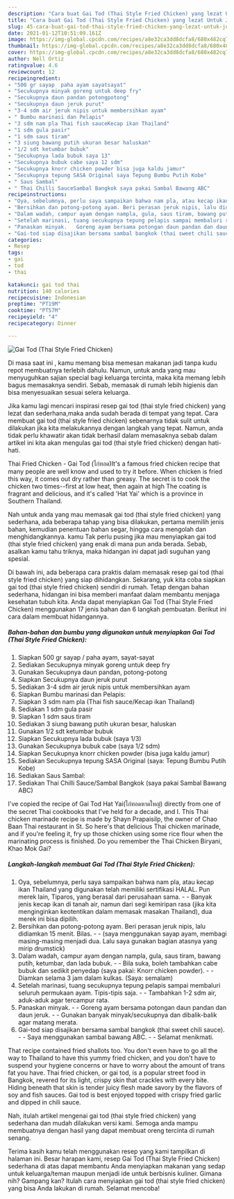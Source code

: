 ```yaml
---
description: "Cara buat Gai Tod (Thai Style Fried Chicken) yang lezat Untuk Jualan"
title: "Cara buat Gai Tod (Thai Style Fried Chicken) yang lezat Untuk Jualan"
slug: 45-cara-buat-gai-tod-thai-style-fried-chicken-yang-lezat-untuk-jualan
date: 2021-01-12T10:51:09.161Z
image: https://img-global.cpcdn.com/recipes/a8e32ca3dd8dcfa8/680x482cq70/gai-tod-thai-style-fried-chicken-foto-resep-utama.jpg
thumbnail: https://img-global.cpcdn.com/recipes/a8e32ca3dd8dcfa8/680x482cq70/gai-tod-thai-style-fried-chicken-foto-resep-utama.jpg
cover: https://img-global.cpcdn.com/recipes/a8e32ca3dd8dcfa8/680x482cq70/gai-tod-thai-style-fried-chicken-foto-resep-utama.jpg
author: Nell Ortiz
ratingvalue: 4.6
reviewcount: 12
recipeingredient:
- "500 gr sayap  paha ayam sayatsayat"
- "Secukupnya minyak goreng untuk deep fry"
- "Secukupnya daun pandan potongpotong"
- "Secukupnya daun jeruk purut"
- "3-4 sdm air jeruk nipis untuk membersihkan ayam"
- " Bumbu marinasi dan Pelapis"
- "3 sdm nam pla Thai fish sauceKecap ikan Thailand"
- "1 sdm gula pasir"
- "1 sdm saus tiram"
- "3 siung bawang putih ukuran besar haluskan"
- "1/2 sdt ketumbar bubuk"
- "Secukupnya lada bubuk saya 13"
- "Secukupnya bubuk cabe saya 12 sdm"
- "Secukupnya knorr chicken powder bisa juga kaldu jamur"
- "Secukupnya tepung SASA Original saya Tepung Bumbu Putih Kobe"
- " Saus Sambal"
- " Thai Chilli SauceSambal Bangkok saya pakai Sambal Bawang ABC"
recipeinstructions:
- "Oya, sebelumnya, perlu saya sampaikan bahwa nam pla, atau kecap ikan Thailand yang digunakan telah memiliki sertifikasi HALAL. Pun merek lain, Tiparos, yang berasal dari perusahaan sama.  Banyak jenis kecap ikan di tanah air, namun dari segi kemiripan rasa (jika kita menginginkan keotentikan dalam memasak masakan Thailand), dua merek ini bisa dipilih."
- "Bersihkan dan potong-potong ayam. Beri perasan jeruk nipis, lalu didiamkan 15 menit. Bilas.  (saya menggunakan sayap ayam, membagi masing-masing menjadi dua. Lalu saya gunakan bagian atasnya yang mirip drumstick)"
- "Dalam wadah, campur ayam dengan nampla, gula, saus tiram, bawang putih, ketumbar, dan lada bubuk.   Bila suka, boleh tambahkan cabe bubuk dan sedikit penyedap (saya pakai: Knorr chicken powder).   Diamkan selama 3 jam dalam kulkas. (Saya: semalam)"
- "Setelah marinasi, tuang secukupnya tepung pelapis sampai membaluri seluruh permukaan ayam. Tipis-tipis saja.   Tambahkan 1-2 sdm air, aduk-aduk agar tercampur rata."
- "Panaskan minyak.   Goreng ayam bersama potongan daun pandan dan daun jeruk.  Gunakan banyak minyak/secukupnya dan dibalik-balik agar matang merata."
- "Gai-tod siap disajikan bersama sambal bangkok (thai sweet chili sauce).   Saya menggunakan sambal bawang ABC.  Selamat menikmati."
categories:
- Resep
tags:
- gai
- tod
- thai

katakunci: gai tod thai 
nutrition: 140 calories
recipecuisine: Indonesian
preptime: "PT19M"
cooktime: "PT57M"
recipeyield: "4"
recipecategory: Dinner

---
```



![Gai Tod (Thai Style Fried Chicken)](https://img-global.cpcdn.com/recipes/a8e32ca3dd8dcfa8/680x482cq70/gai-tod-thai-style-fried-chicken-foto-resep-utama.jpg)

Di masa  saat ini , kamu memang bisa memesan makanan jadi tanpa kudu repot membuatnya terlebih dahulu. Namun, untuk anda yang mau menyuguhkan sajian special bagi keluarga tercinta, maka kita memang lebih bagus memasaknya sendiri. Sebab, memasak di rumah lebih higienis dan bisa menyesuaikan sesuai selera keluarga.

Jika kamu lagi mencari inspirasi resep gai tod (thai style fried chicken) yang lezat dan sederhana,maka anda sudah berada di tempat yang tepat. Cara membuat gai tod (thai style fried chicken)  sebenarnya tidak sulit untuk dilakukan jika kita melakukannya dengan langkah yang tepat. Namun, anda tidak perlu khawatir akan tidak berhasil dalam memasaknya 
sebab dalam artikel ini kita akan mengulas gai tod (thai style fried chicken) dengan hati-hati.  

Thai Fried Chicken - Gai Tod (ไก่ทอด)It&#39;s a famous fried chicken recipe that many people are well know and used to try it before. When chicken is fried this way, it comes out dry rather than greasy. The secret is to cook the chicken two times--first at low heat, then again at high The coating is fragrant and delicious, and it&#39;s called &#39;Hat Yai&#39; which is a province in Southern Thailand.

Nah untuk anda yang mau memasak gai tod (thai style fried chicken) yang sederhana, ada beberapa tahap yang bisa dilakukan, pertama memilih jenis bahan, kemudian penentuan bahan segar, hingga cara mengolah dan menghidangkannya. kamu Tak perlu pusing jika mau menyiapkan gai tod (thai style fried chicken) yang enak di mana pun anda berada. Sebab, asalkan kamu  tahu triknya, maka hidangan ini dapat jadi suguhan yang spesial.

Di bawah ini, ada beberapa cara praktis  dalam memasak resep gai tod (thai style fried chicken) yang siap dihidangkan. Sekarang, yuk kita coba siapkan gai tod (thai style fried chicken) sendiri di rumah. Tetap dengan bahan sederhana, hidangan ini bisa memberi manfaat dalam membantu menjaga kesehatan tubuh kita. Anda dapat menyiapkan Gai Tod (Thai Style Fried Chicken) menggunakan 17 jenis bahan dan 6 langkah pembuatan. Berikut ini cara dalam membuat hidangannya.

<!--inarticleads1-->

##### Bahan-bahan dan bumbu yang digunakan untuk menyiapkan Gai Tod (Thai Style Fried Chicken):

1. Siapkan 500 gr sayap / paha ayam, sayat-sayat
1. Sediakan Secukupnya minyak goreng untuk deep fry
1. Gunakan Secukupnya daun pandan, potong-potong
1. Siapkan Secukupnya daun jeruk purut
1. Sediakan 3-4 sdm air jeruk nipis untuk membersihkan ayam
1. Siapkan  Bumbu marinasi dan Pelapis:
1. Siapkan 3 sdm nam pla (Thai fish sauce/Kecap ikan Thailand)
1. Sediakan 1 sdm gula pasir
1. Siapkan 1 sdm saus tiram
1. Sediakan 3 siung bawang putih ukuran besar, haluskan
1. Gunakan 1/2 sdt ketumbar bubuk
1. Siapkan Secukupnya lada bubuk (saya 1/3)
1. Gunakan Secukupnya bubuk cabe (saya 1/2 sdm)
1. Siapkan Secukupnya knorr chicken powder (bisa juga kaldu jamur)
1. Sediakan Secukupnya tepung SASA Original (saya: Tepung Bumbu Putih Kobe)
1. Sediakan  Saus Sambal:
1. Sediakan  Thai Chilli Sauce/Sambal Bangkok (saya pakai Sambal Bawang ABC)


I&#39;ve copied the recipe of Gai Tod Hat Yai(ไก่ทอดหาดใหญ่) directly from one of the secret Thai cookbooks that I&#39;ve held for a decade, and I. This Thai chicken marinade recipe is made by Shayn Prapaisilp, the owner of Chao Baan Thai restaurant in St. So here&#39;s that delicious Thai chicken marinade, and if you&#39;re feeling it, fry up those chicken using some rice flour when the marinating process is finished. Do you remember the Thai Chicken Biryani, Khao Mok Gai? 

<!--inarticleads2-->

##### Langkah-langkah membuat Gai Tod (Thai Style Fried Chicken):

1. Oya, sebelumnya, perlu saya sampaikan bahwa nam pla, atau kecap ikan Thailand yang digunakan telah memiliki sertifikasi HALAL. Pun merek lain, Tiparos, yang berasal dari perusahaan sama. -  - Banyak jenis kecap ikan di tanah air, namun dari segi kemiripan rasa (jika kita menginginkan keotentikan dalam memasak masakan Thailand), dua merek ini bisa dipilih.
1. Bersihkan dan potong-potong ayam. Beri perasan jeruk nipis, lalu didiamkan 15 menit. Bilas. -  - (saya menggunakan sayap ayam, membagi masing-masing menjadi dua. Lalu saya gunakan bagian atasnya yang mirip drumstick)
1. Dalam wadah, campur ayam dengan nampla, gula, saus tiram, bawang putih, ketumbar, dan lada bubuk.  -  - Bila suka, boleh tambahkan cabe bubuk dan sedikit penyedap (saya pakai: Knorr chicken powder).  -  - Diamkan selama 3 jam dalam kulkas. (Saya: semalam)
1. Setelah marinasi, tuang secukupnya tepung pelapis sampai membaluri seluruh permukaan ayam. Tipis-tipis saja.  -  - Tambahkan 1-2 sdm air, aduk-aduk agar tercampur rata.
1. Panaskan minyak.  -  - Goreng ayam bersama potongan daun pandan dan daun jeruk. -  - Gunakan banyak minyak/secukupnya dan dibalik-balik agar matang merata.
1. Gai-tod siap disajikan bersama sambal bangkok (thai sweet chili sauce).  -  - Saya menggunakan sambal bawang ABC. -  - Selamat menikmati.


That recipe contained fried shallots too. You don&#39;t even have to go all the way to Thailand to have this yummy fried chicken, and you don&#39;t have to suspend your hygiene concerns or have to worry about the amount of trans fat you have. Thai fried chicken, or gai tod, is a popular street food in Bangkok, revered for its light, crispy skin that crackles with every bite. Hiding beneath that skin is tender juicy flesh made savory by the flavors of soy and fish sauces. Gai tod is best enjoyed topped with crispy fried garlic and dipped in chili sauce. 

Nah, itulah artikel mengenai  gai tod (thai style fried chicken)  yang sederhana dan mudah dilakukan versi kami. Semoga anda mampu membuatnya dengan hasil yang dapat membuat oreng tercinta di rumah senang. 

Terima kasih kamu telah menggunakan resep yang kami tampilkan di halaman ini. Besar harapan kami, resep  Gai Tod (Thai Style Fried Chicken) sederhana di atas dapat membantu Anda menyiapkan makanan yang sedap untuk keluarga/teman maupun menjadi ide untuk berbisnis kuliner. Gimana nih? Gampang kan? Itulah cara menyiapkan gai tod (thai style fried chicken) yang bisa Anda lakukan di rumah. Selamat mencoba!

